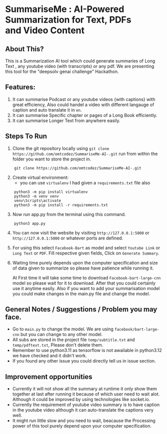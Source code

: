 # SummariseMe : AI-Powered Summarization for Text, PDFs and Video Content

## About This?
This is a Summarization AI tool which could generate summaries of Long Text , any youtube video (with transcripts) or any pdf. We are presenting this tool for the "deepsolv genai challenge" Hackathon.

## Features:
1. It can summarise Podcast or any youtube videos {with captions} with great efficiency, Also could handel a video with different langauge of caption and auto translate it in `en`.
2. It can summarise Specific chapter or pages of a Long Book efficiently.
3. It can summarise Longer Text from anywhere easily.

## Steps To Run
1. Clone the git repository locally using `git clone https://github.com/omtcodez/SummariseMe-AI-.git` run from within the folder you want to store the project in.
  ```
      git clone https://github.com/omtcodez/SummariseMe-AI-.git
  ```
2. Create virtual environment: 
	- you can use `virtualenv` I had given a `requirements.txt` file also
  ```
      python3 -m pip install virtualenv
      python3 -m venv venv
      venv\Scripts\activate
      python3 -m pip install -r requirements.txt
  ```
3. Now run app.py from the terminal using this command.
  ```
      python3 app.py
  ``` 
4. You can now visit the website by visiting `http://127.0.0.1:5000` or `http://127.0.0.1:5000` or whatever ports are defined.
5. For using this select `Facebook-Bart` as model and select `Youtube Link` or `Long Text` or `PDF`. Fill respective given fields, Click on `Generate Summary`.
6. Waiting time purely depends upon the computer specification and size of data given to summarize so please have patience while running it.
   
	At First time it will take some time to download `Facebook-bart-large-cnn` model so please wait for it to download. After that you could certainly use it anytime easily.
   	Also if you want to add your summarisation model you could make changes in the main.py file and change the model. 

## General Notes / Suggestions / Problem you may face.
- Go to `main.py` to change the model. We are using `facebook/bart-large-cnn` but you can change to any other model. 
- All subs are stored in the project file `temp/subtitle.txt` and `temp/pdftext.txt`, Please don't delete them.
- Remember to use python3.11 as tensorflow is not awailable in python3.12 we have checked and it didn't work.
- If you found any other issue you could directly tell us in issue section.


## Improvement opportunities
- Currently it will not show all the summary at runtime it only show them together at last after running it because of which user need to wait alot. Although it could be improved by using technologies like socket.io.
- Currently the requirement of youtube video summary is to have caption in the youtube video although it can auto-translate the captions very well.
- It might run little slow and you need to wait, beacause the Processing power of this tool purely depend upon your computer specification.
